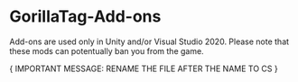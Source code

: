# GorillaTag-Add-ons

Add-ons are used only in Unity and/or Visual Studio 2020. Please note
that these mods can potentually ban you from the game.

{ IMPORTANT MESSAGE: RENAME THE FILE AFTER THE NAME TO CS }
